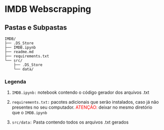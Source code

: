 # IMDB Webscrapping

## Pastas e Subpastas

```
IMDB/
├── .DS_Store
├── IMDB.ipynb
├── readme.md
├── requirements.txt
└── src/
    ├── .DS_Store
    └── data/
```
### Legenda

1. <code>IMDB.ipynb:</code> notebook contendo o código gerador dos arquivos .txt

2. <code>requirements.txt:</code> pacotes adicionais que serão instalados, caso já não presentes no seu computador. <font color = red>ATENÇÃO:</font> deixar no mesmo diretório que o <code>IMDB.ipynb</code>

3. <code>src/data:</code> Pasta contendo todos os arquivos .txt gerados
